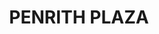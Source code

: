 ---
lastmod: '2025-04-06T06:05:20+00:00'
latitude: -33.755476
layout: suburb
longitude: 150.678551
postcode: '2750'
state: NSW
title: PENRITH PLAZA
url: /nsw/penrith-plaza/
---